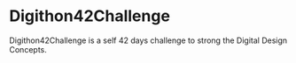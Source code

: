 # Digithon42Challenge
Digithon42Challenge is  a self 42 days challenge to strong the Digital Design Concepts.
